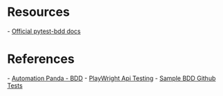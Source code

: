 <h1>Resources</h1>
- <a href="https://pytest-bdd.readthedocs.io/en/latest/">Official pytest-bdd docs</a>

<h1>References</h1>
- <a href="https://automationpanda.com/2018/10/22/python-testing-101-pytest-bdd/">Automation Panda - BDD</a>
- <a href="https://earthly.dev/blog/playwright-python-api-testing/">PlayWright Api Testing</a>
- <a href="https://github.com/davidemoro/pytest-play-docker/tree/master/tests/bdd">Sample BDD Github Tests</a>